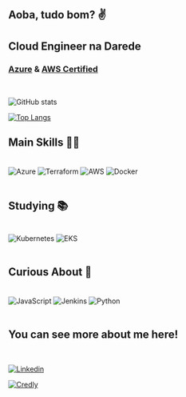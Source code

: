 ## Aoba, tudo bom? ✌️ <br/>

<div>

## Cloud Engineer na Darede
<h3><a href="https://www.credly.com/badges/f49b5ba7-4de2-41ba-bdf6-adc4be07fe0a/public_url ">Azure</a> & <a href="https://www.credly.com/badges/1a7a13e8-bf31-42b9-977e-4345715133e1/public_url">AWS Certified</a></h3>



</div> <br/>

![ GitHub stats](https://github-readme-stats-sigma-five.vercel.app/api?username=Mend3ss&show_icons=true&theme=tokyonight)

[![Top Langs](https://github-readme-stats-sigma-five.vercel.app/api/top-langs/?username=Mend3ss&layout=compact&theme=tokyonight)](https://github.com/Mend3ss/) <br/>

## Main Skills 👨‍💻

<div style="display: inline_block"><br/>

<img align="center" alt="Azure" src="https://img.shields.io/badge/Microsoft_Azure-0089D6?style=for-the-badge&logo=microsoft-azure&logoColor=white" />

<img align="center" alt="Terraform" src="https://img.shields.io/badge/Terraform-7B42BC.svg?style=for-the-badge&logo=Terraform&logoColor=white" />

<img align="center" alt="AWS" src="https://img.shields.io/badge/Amazon_AWS-232F3E?style=for-the-badge&logo=amazon-aws&logoColor=white" />

<img align="center" alt="Docker" src="https://img.shields.io/badge/Docker-2496ED.svg?style=for-the-badge&logo=Docker&logoColor=white"/>

</div> <br/>


## Studying 📚

<div style="display: inline_block"><br/>

<img align="center" alt="Kubernetes" src="https://img.shields.io/badge/Kubernetes-326CE5.svg?style=for-the-badge&logo=Kubernetes&logoColor=white " />

<img align="center" alt="EKS" src="https://img.shields.io/badge/Amazon%20EKS-FF9900.svg?style=for-the-badge&logo=Amazon-EKS&logoColor=white " />

</div> <br/>

## Curious About 🧐

<div style="display: inline_block"><br/>

<img align="center" alt="JavaScript" src="https://img.shields.io/badge/JavaScript-F7DF1E.svg?style=for-the-badge&logo=JavaScript&logoColor=black" />

<img align="center" alt="Jenkins" src="https://img.shields.io/badge/Jenkins-D24939.svg?style=for-the-badge&logo=Jenkins&logoColor=white"/>

<img align="center" alt="Python" src="https://img.shields.io/badge/Python-3776AB.svg?style=for-the-badge&logo=Python&logoColor=white " />
</div> <br/>

## You can see more about me here!

<div style="display: inline_block"><br/>

[![Linkedin](https://img.shields.io/badge/LinkedIn-0077B5?style=for-the-badge&logo=linkedin&logoColor=white)](https://www.linkedin.com/in/joao-mendes-souza/)

[![Credly](https://img.shields.io/badge/Credly-FF6B00.svg?style=for-the-badge&logo=Credly&logoColor=white)](https://www.credly.com/users/joao-mendes.66ac84de/badges)

</div> <br/>
